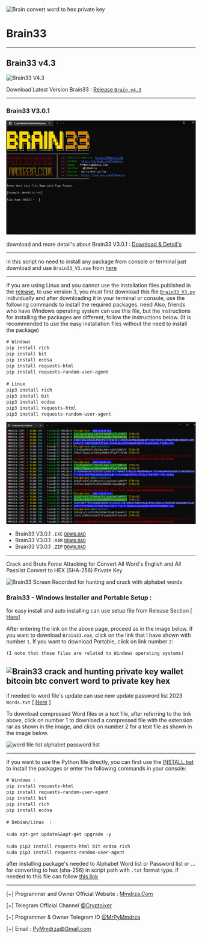 ![](https://raw.githubusercontent.com/Pymmdrza/Brain33/mainx/media/Brain33_tagCoveredtrans.png 'Brain convert word to hex private key')

# Brain33
---

## Brain33 v4.3

![Brain33 V4.3](https://raw.githubusercontent.com/Pymmdrza/Brain33/refs/heads/mainx/media/brain33-v4.3.0.png 'Brain33')

Download Latest Version Brain33 : [Release `Brain v4.3`](https://github.com/Pymmdrza/Brain33/releases/tag/v4.3)

---

### Brain33 V3.0.1

![](https://raw.githubusercontent.com/Pymmdrza/Brain33/mainx/media/brain33_v3_s.gif)

download and more detail's about Brain33 V3.0.1 : [Download & Detail's](https://github.com/Pymmdrza/Brain33/releases/tag/Brain33_V3.0.1)

---
in this script no need to install any package from console or terminal just download and use `Brain33_V3.exe` from [here](https://github.com/Pymmdrza/Brain33/releases/tag/Brain33_V3.0.1 'Brain33 V3 DOWNLOAD NOW')

---

If you are using Linux and you cannot use the installation files published in the [release](https://github.com/Pymmdrza/Brain33/releases/tag/Brain33_V3.0.1), to use version 3, you must first download this file [`Brain33_V3.py`](https://github.com/Pymmdrza/Brain33/blob/mainx/Brain33_V3.py) individually and after downloading it in your terminal or console, use the following commands to install the required packages. need Also, friends who have Windows operating system can use this file, but the instructions for installing the packages are different, follow the instructions below. (It is recommended to use the easy installation files without the need to install the package)

```
# Windows
pip install rich
pip install bit
pip install ecdsa
pip install requests-html
pip install requests-random-user-agent

# Linux
pip3 install rich
pip3 install bit
pip3 install ecdsa
pip3 install requests-html
pip3 install requests-random-user-agent

```


![](https://raw.githubusercontent.com/Pymmdrza/Brain33/mainx/media/brain33__screen-02.png)  

- Brain33 V3.0.1 `.EXE` [`DOWNLOAD`](https://github.com/Pymmdrza/Brain33/raw/mainx/Brain33_V3.0.1.exe) 
- Brain33 V3.0.1 `.RAR` [`DOWNLOAD`](https://github.com/Pymmdrza/Brain33/raw/mainx/Brain33_V3.0.1.rar) 
- Brain33 V3.0.1 `.ZIP` [`DOWNLOAD`](https://github.com/Pymmdrza/Brain33/raw/mainx/Brain33_V3.0.1.zip) 

---

Crack and Brute Force Attacking for Convert All Word's English and All Passlist Convert to HEX (SHA-256) Private Key

![Brain33 Screen Recorded for hunting and crack with alphabet words](https://raw.githubusercontent.com/Pymmdrza/Brain33/mainx/brain33-s.gif 'Brain33 Screen Recorded for hunting and crack with alphabet words')


### Brain33 - Windows Installer and Portable Setup :

for easy install and auto installing can use setup file from Release Section [ [Here](https://github.com/Pymmdrza/Brain33/releases)]

After entering the link on the above page, proceed as in the image below. If you want to download `Brain33.exe`, click on the link that I have shown with number `1`. If you want to download Portable, click on link number `2`:

```
(I note that these files are related to Windows operating systems)
```

![Brain33 crack and hunting private key wallet bitcoin btc  convert word to private key hex](https://raw.githubusercontent.com/Pymmdrza/Brain33/mainx/media/Screen_Brain33-Setup_Portabl.png 'Brain33 crack and hunting private key wallet bitcoin btc  convert word to private key hex')
---
if needed to word file's update can use new update password list 2023 `Words.txt` [ [Here](https://github.com/Pymmdrza/Brain33/releases/tag/Words) ]


To download compressed Word files or a text file, after referring to the link above, click on number 1 to download a compressed file with the extension rar as shown in the image, and click on number 2 for a text file as shown in the image below.

![word file list alphabet password list](https://raw.githubusercontent.com/Pymmdrza/Brain33/mainx/media/Screen__Brain33__Words.png 'word file Brain33 crack and hunting private key wallet bitcoin btc  convert word to private key hex')

---

If you want to use the Python file directly, you can first use the [INSTALL.bat](https://github.com/Pymmdrza/Brain33/blob/mainx/INSTALL.bat) to install the packages or enter the following commands in your console:

```
# Windows :
pip install requests-html
pip install requests-random-user-agent
pip install bit
pip install rich
pip install ecdsa

# Debian/Linux  :

sudo apt-get update&&apt-get upgrade -y

sudo pip3 install requests-html bit ecdsa rich
sudo pip3 install requests-random-user-agent
```
after installing package's needed to Alphabet Word list or Password list or ... for converting to hex (sha-256) in script path with `.txt` format type. if needed to this file can follow [this link](https://github.com/Pymmdrza/Brain33/releases/tag/Words 'alphabet words 2023 password list') 

---

[+] Programmer and Owner Official Website : [Mmdrza.Com](https://mmdrza.com)

[+] Telegram Official Channel [@Cryptoixer](https://cryptoixer.t.me)

[+] Programmer & Owner Telegram ID [@MrPyMmdrza](https://MrPyMmdrza.t.me)

[+] Email : PyMmdrza@Gmail.com



